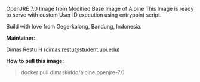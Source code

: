 OpenJRE 7.0 Image from Modified Base Image of Alpine
This Image is ready to serve with custom User ID execution using entrypoint script.

Build with love from Gegerkalong, Bandung, Indonesia.

**Maintainer:**

Dimas Restu H (<dimas.restu@student.upi.edu>)

**How to pull this image:**

> docker pull dimaskiddo/alpine:openjre-7.0
